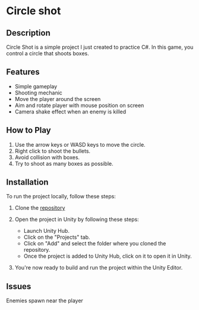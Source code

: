 # Circle shot

## Description
Circle Shot is a simple project I just created to practice C#. In this game, you control a circle that shoots boxes.


## Features

- Simple gameplay
- Shooting mechanic
- Move the player around the screen
- Aim and rotate player with mouse position on screen
- Camera shake effect when an enemy is killed

## How to Play

1. Use the arrow keys or WASD keys to move the circle.
2. Right click to shoot the bullets.
3. Avoid collision with boxes.
4. Try to shoot as many boxes as possible.

## Installation

To run the project locally, follow these steps:

1. Clone the [repository](https://github.com/homanfag/Circle-Gun/)

2. Open the project in Unity by following these steps:
   - Launch Unity Hub.
   - Click on the "Projects" tab.
   - Click on "Add" and select the folder where you cloned the repository.
   - Once the project is added to Unity Hub, click on it to open it in Unity.

3. You're now ready to build and run the project within the Unity Editor.




## Issues
Enemies spawn near the player
